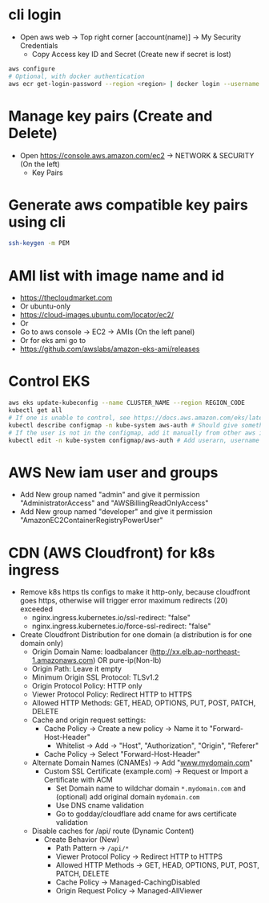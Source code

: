 cli login
=====
* Open aws web -> Top right corner [account(name)] -> My Security Credentials
  * Copy Access key ID and Secret (Create new if secret is lost)
```sh
aws configure
# Optional, with docker authentication
aws ecr get-login-password --region <region> | docker login --username AWS --password-stdin <aws_account_id>.dkr.ecr.<region>.amazonaws.com
```

Manage key pairs (Create and Delete)
=====
* Open https://console.aws.amazon.com/ec2 -> NETWORK & SECURITY (On the left)
  * Key Pairs

Generate aws compatible key pairs using cli
=====
```sh
ssh-keygen -m PEM
```

AMI list with image name and id
=====
* https://thecloudmarket.com
* Or ubuntu-only
* https://cloud-images.ubuntu.com/locator/ec2/
* Or
* Go to aws console -> EC2 -> AMIs (On the left panel)
* Or for eks ami go to
* https://github.com/awslabs/amazon-eks-ami/releases

Control EKS
=====
```sh
aws eks update-kubeconfig --name CLUSTER_NAME --region REGION_CODE
kubectl get all
# If one is unable to control, see https://docs.aws.amazon.com/eks/latest/userguide/add-user-role.html
kubectl describe configmap -n kube-system aws-auth # Should give something like this - userarn: arn:aws:iam::xxxxxxxxx:user/Joeky
# If the user is not in the configmap, add it manually from other aws iam user who has the permission to edit the configmap
kubectl edit -n kube-system configmap/aws-auth # Add userarn, username and groups undert the "mapUsers" field
```

AWS New iam user and groups
=====
* Add New group named "admin" and give it permission "AdministratorAccess" and "AWSBillingReadOnlyAccess"
* Add New group named "developer" and give it permission "AmazonEC2ContainerRegistryPowerUser"

CDN (AWS Cloudfront) for k8s ingress
=====
* Remove k8s https tls configs to make it http-only, because cloudfront goes https, otherwise will trigger error maximum redirects (20) exceeded
  * nginx.ingress.kubernetes.io/ssl-redirect: "false"
  * nginx.ingress.kubernetes.io/force-ssl-redirect: "false"
* Create Cloudfront Distribution for one domain (a distribution is for one domain only)
  * Origin Domain Name: loadbalancer (http://xx.elb.ap-northeast-1.amazonaws.com) OR pure-ip(Non-lb)
  * Origin Path: Leave it empty
  * Minimum Origin SSL Protocol: TLSv1.2
  * Origin Protocol Policy: HTTP only
  * Viewer Protocol Policy: Redirect HTTP to HTTPS
  * Allowed HTTP Methods: GET, HEAD, OPTIONS, PUT, POST, PATCH, DELETE
  * Cache and origin request settings:
    * Cache Policy -> Create a new policy -> Name it to "Forward-Host-Header"
      * Whitelist -> Add -> "Host", "Authorization", "Origin", "Referer"
    * Cache Policy -> Select "Forward-Host-Header"
  * Alternate Domain Names (CNAMEs) -> Add "www.mydomain.com"
    * Custom SSL Certificate (example.com) -> Request or Import a Certificate with ACM
      * Set Domain name to wildchar domain `*.mydomain.com` and (optional) add original domain `mydomain.com`
      * Use DNS cname validation
      * Go to godday/cloudflare add cname for aws certificate validation
  * Disable caches for /api/ route (Dynamic Content)
    * Create Behavior (New)
      * Path Pattern -> `/api/*`
      * Viewer Protocol Policy -> Redirect HTTP to HTTPS
      * Allowed HTTP Methods -> GET, HEAD, OPTIONS, PUT, POST, PATCH, DELETE
      * Cache Policy -> Managed-CachingDisabled
      * Origin Request Policy -> Managed-AllViewer
